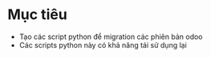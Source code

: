 # Mục tiêu
- Tạo các script python để migration các phiên bản odoo
- Các scripts python này có khả năng tái sử dụng lại